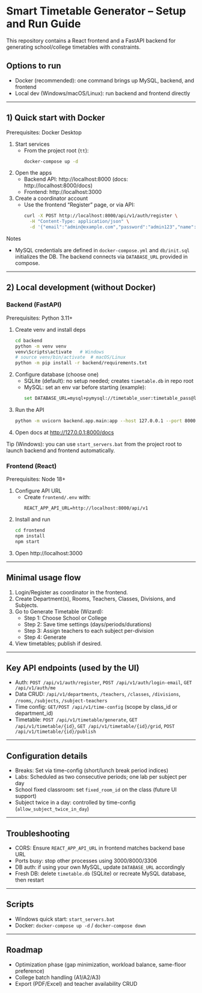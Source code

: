 # Smart Timetable Generator – Setup and Run Guide

This repository contains a React frontend and a FastAPI backend for generating school/college timetables with constraints.

## Options to run
- Docker (recommended): one command brings up MySQL, backend, and frontend
- Local dev (Windows/macOS/Linux): run backend and frontend directly

---

## 1) Quick start with Docker
Prerequisites: Docker Desktop

1. Start services
   - From the project root (`tt`):
     ```bash
     docker-compose up -d
     ```
2. Open the apps
   - Backend API: http://localhost:8000 (docs: http://localhost:8000/docs)
   - Frontend: http://localhost:3000
3. Create a coordinator account
   - Use the frontend “Register” page, or via API:
     ```bash
     curl -X POST http://localhost:8000/api/v1/auth/register \
       -H "Content-Type: application/json" \
       -d '{"email":"admin@example.com","password":"admin123","name":"Admin"}'
     ```

Notes
- MySQL credentials are defined in `docker-compose.yml` and `db/init.sql` initializes the DB. The backend connects via `DATABASE_URL` provided in compose.

---

## 2) Local development (without Docker)
### Backend (FastAPI)
Prerequisites: Python 3.11+

1. Create venv and install deps
   ```bash
   cd backend
   python -m venv venv
   venv\Scripts\activate   # Windows
   # source venv/bin/activate  # macOS/Linux
   python -m pip install -r backend/requirements.txt
   ```
2. Configure database (choose one)
   - SQLite (default): no setup needed; creates `timetable.db` in repo root
   - MySQL: set an env var before starting (example):
     ```bash
     set DATABASE_URL=mysql+pymysql://timetable_user:timetable_pass@localhost:3306/timetable_db   # Windows PowerShell: $env:DATABASE_URL = "..."
     ```
3. Run the API
   ```bash
   python -m uvicorn backend.app.main:app --host 127.0.0.1 --port 8000 --reload
   ```
4. Open docs at http://127.0.0.1:8000/docs

Tip (Windows): you can use `start_servers.bat` from the project root to launch backend and frontend automatically.

### Frontend (React)
Prerequisites: Node 18+

1. Configure API URL
   - Create `frontend/.env` with:
     ```
     REACT_APP_API_URL=http://localhost:8000/api/v1
     ```
2. Install and run
   ```bash
   cd frontend
   npm install
   npm start
   ```
3. Open http://localhost:3000

---

## Minimal usage flow
1. Login/Register as coordinator in the frontend.
2. Create Department(s), Rooms, Teachers, Classes, Divisions, and Subjects.
3. Go to Generate Timetable (Wizard):
   - Step 1: Choose School or College
   - Step 2: Save time settings (days/periods/durations)
   - Step 3: Assign teachers to each subject per-division
   - Step 4: Generate
4. View timetables; publish if desired.

---

## Key API endpoints (used by the UI)
- Auth: `POST /api/v1/auth/register`, `POST /api/v1/auth/login-email`, `GET /api/v1/auth/me`
- Data CRUD: `/api/v1/departments`, `/teachers`, `/classes`, `/divisions`, `/rooms`, `/subjects`, `/subject-teachers`
- Time config: `GET/POST /api/v1/time-config` (scope by class_id or department_id)
- Timetable: `POST /api/v1/timetable/generate`, `GET /api/v1/timetable/{id}`, `GET /api/v1/timetable/{id}/grid`, `POST /api/v1/timetable/{id}/publish`

---

## Configuration details
- Breaks: Set via time-config (short/lunch break period indices)
- Labs: Scheduled as two consecutive periods; one lab per subject per day
- School fixed classroom: set `fixed_room_id` on the class (future UI support)
- Subject twice in a day: controlled by time-config (`allow_subject_twice_in_day`)

---

## Troubleshooting
- CORS: Ensure `REACT_APP_API_URL` in frontend matches backend base URL
- Ports busy: stop other processes using 3000/8000/3306
- DB auth: if using your own MySQL, update `DATABASE_URL` accordingly
- Fresh DB: delete `timetable.db` (SQLite) or recreate MySQL database, then restart

---

## Scripts
- Windows quick start: `start_servers.bat`
- Docker: `docker-compose up -d` / `docker-compose down`

---

## Roadmap
- Optimization phase (gap minimization, workload balance, same-floor preference)
- College batch handling (A1/A2/A3)
- Export (PDF/Excel) and teacher availability CRUD
